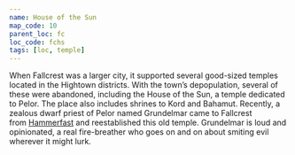 ```yaml
---
name: House of the Sun
map_code: 10
parent_loc: fc
loc_code: fchs
tags: [loc, temple]
---
```

When Fallcrest was a larger city, it supported several good-sized temples located in the Hightown districts. With the town’s depopulation, several of these were abandoned, including the House of the Sun, a temple dedicated to Pelor. The place also includes shrines to Kord and Bahamut. Recently, a zealous dwarf priest of Pelor named Grundelmar came to Fallcrest from [Hammerfast](https://rpg.fandom.com/wiki/Hammerfast "Hammerfast") and reestablished this old temple. Grundelmar is loud and opinionated, a real fire-breather who goes on and on about smiting evil wherever it might lurk.